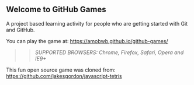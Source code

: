## Welcome to GitHub Games

A project based learning activity for people who are getting started with Git and GitHub.

You can play the game at: https://amobwb.github.io/github-games/

>> _*SUPPORTED BROWSERS*: Chrome, Firefox, Safari, Opera and IE9+_

This fun open source game was cloned from: https://github.com/jakesgordon/javascript-tetris
